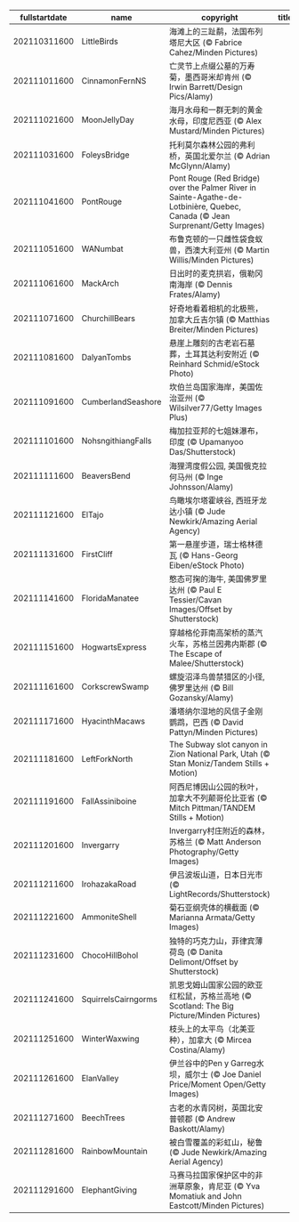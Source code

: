 |fullstartdate|name|copyright|title|image|
|--|--|--|--|--|
202110311600|LittleBirds|海滩上的三趾鹬，法国布列塔尼大区 (© Fabrice Cahez/Minden Pictures)||![](/zh-CN/2021/11/202110311600LittleBirds.jpg)|
202111011600|CinnamonFernNS|亡灵节上点缀公墓的万寿菊，墨西哥米却肯州 (© Irwin Barrett/Design Pics/Alamy)||![](/zh-CN/2021/11/202111011600CinnamonFernNS.jpg)|
202111021600|MoonJellyDay|海月水母和一群无刺的黄金水母，印度尼西亚 (© Alex Mustard/Minden Pictures)||![](/zh-CN/2021/11/202111021600MoonJellyDay.jpg)|
202111031600|FoleysBridge|托利莫尔森林公园的弗利桥，英国北爱尔兰 (© Adrian McGlynn/Alamy)||![](/zh-CN/2021/11/202111031600FoleysBridge.jpg)|
202111041600|PontRouge|Pont Rouge (Red Bridge) over the Palmer River in Sainte-Agathe-de-Lotbinière, Quebec, Canada (© Jean Surprenant/Getty Images)||![](/zh-CN/2021/11/202111041600PontRouge.jpg)|
202111051600|WANumbat|布鲁克顿的一只雌性袋食蚁兽，西澳大利亚州 (© Martin Willis/Minden Pictures)||![](/zh-CN/2021/11/202111051600WANumbat.jpg)|
202111061600|MackArch|日出时的麦克拱岩，俄勒冈南海岸 (© Dennis Frates/Alamy)||![](/zh-CN/2021/11/202111061600MackArch.jpg)|
202111071600|ChurchillBears|好奇地看着相机的北极熊，加拿大丘吉尔镇 (© Matthias Breiter/Minden Pictures)||![](/zh-CN/2021/11/202111071600ChurchillBears.jpg)|
202111081600|DalyanTombs|悬崖上雕刻的古老岩石墓葬，土耳其达利安附近 (© Reinhard Schmid/eStock Photo)||![](/zh-CN/2021/11/202111081600DalyanTombs.jpg)|
202111091600|CumberlandSeashore|坎伯兰岛国家海岸，美国佐治亚州 (© Wilsilver77/Getty Images Plus)||![](/zh-CN/2021/11/202111091600CumberlandSeashore.jpg)|
202111101600|NohsngithiangFalls|梅加拉亚邦的七姐妹瀑布，印度 (© Upamanyoo Das/Shutterstock)||![](/zh-CN/2021/11/202111101600NohsngithiangFalls.jpg)|
202111111600|BeaversBend|海狸湾度假公园, 美国俄克拉何马州 (© Inge Johnsson/Alamy)||![](/zh-CN/2021/11/202111111600BeaversBend.jpg)|
202111121600|ElTajo|鸟瞰埃尔塔霍峡谷, 西班牙龙达小镇 (© Jude Newkirk/Amazing Aerial Agency)||![](/zh-CN/2021/11/202111121600ElTajo.jpg)|
202111131600|FirstCliff|第一悬崖步道，瑞士格林德瓦 (© Hans-Georg Eiben/eStock Photo)||![](/zh-CN/2021/11/202111131600FirstCliff.jpg)|
202111141600|FloridaManatee|憨态可掬的海牛, 美国佛罗里达州 (© Paul E Tessier/Cavan Images/Offset by Shutterstock)||![](/zh-CN/2021/11/202111141600FloridaManatee.jpg)|
202111151600|HogwartsExpress|穿越格伦菲南高架桥的蒸汽火车，苏格兰因弗内斯郡 (© The Escape of Malee/Shutterstock)||![](/zh-CN/2021/11/202111151600HogwartsExpress.jpg)|
202111161600|CorkscrewSwamp|螺旋沼泽鸟兽禁猎区的小径,佛罗里达州 (© Bill Gozansky/Alamy)||![](/zh-CN/2021/11/202111161600CorkscrewSwamp.jpg)|
202111171600|HyacinthMacaws|潘塔纳尔湿地的风信子金刚鹦鹉，巴西 (© David Pattyn/Minden Pictures)||![](/zh-CN/2021/11/202111171600HyacinthMacaws.jpg)|
202111181600|LeftForkNorth|The Subway slot canyon in Zion National Park, Utah (© Stan Moniz/Tandem Stills + Motion)||![](/zh-CN/2021/11/202111181600LeftForkNorth.jpg)|
202111191600|FallAssiniboine|阿西尼博因山公园的秋叶，加拿大不列颠哥伦比亚省 (© Mitch Pittman/TANDEM Stills + Motion)||![](/zh-CN/2021/11/202111191600FallAssiniboine.jpg)|
202111201600|Invergarry|Invergarry村庄附近的森林，苏格兰 (© Matt Anderson Photography/Getty Images)||![](/zh-CN/2021/11/202111201600Invergarry.jpg)|
202111211600|IrohazakaRoad|伊吕波坂山道，日本日光市 (© LightRecords/Shutterstock)||![](/zh-CN/2021/11/202111211600IrohazakaRoad.jpg)|
202111221600|AmmoniteShell|菊石亚纲壳体的横截面 (© Marianna Armata/Getty Images)||![](/zh-CN/2021/11/202111221600AmmoniteShell.jpg)|
202111231600|ChocoHillBohol|独特的巧克力山，菲律宾薄荷岛 (© Danita Delimont/Offset by Shutterstock)||![](/zh-CN/2021/11/202111231600ChocoHillBohol.jpg)|
202111241600|SquirrelsCairngorms|凯恩戈姆山国家公园的欧亚红松鼠，苏格兰高地 (© Scotland: The Big Picture/Minden Pictures)||![](/zh-CN/2021/11/202111241600SquirrelsCairngorms.jpg)|
202111251600|WinterWaxwing|枝头上的太平鸟（北美亚种），加拿大 (© Mircea Costina/Alamy)||![](/zh-CN/2021/11/202111251600WinterWaxwing.jpg)|
202111261600|ElanValley|伊兰谷中的Pen y Garreg水坝，威尔士 (© Joe Daniel Price/Moment Open/Getty Images)||![](/zh-CN/2021/11/202111261600ElanValley.jpg)|
202111271600|BeechTrees|古老的水青冈树，英国北安普顿郡 (© Andrew Baskott/Alamy)||![](/zh-CN/2021/11/202111271600BeechTrees.jpg)|
202111281600|RainbowMountain|被白雪覆盖的彩虹山，秘鲁 (© Jude Newkirk/Amazing Aerial Agency)||![](/zh-CN/2021/11/202111281600RainbowMountain.jpg)|
202111291600|ElephantGiving|马赛马拉国家保护区中的非洲草原象，肯尼亚 (© Yva Momatiuk and John Eastcott/Minden Pictures)||![](/zh-CN/2021/11/202111291600ElephantGiving.jpg)|
